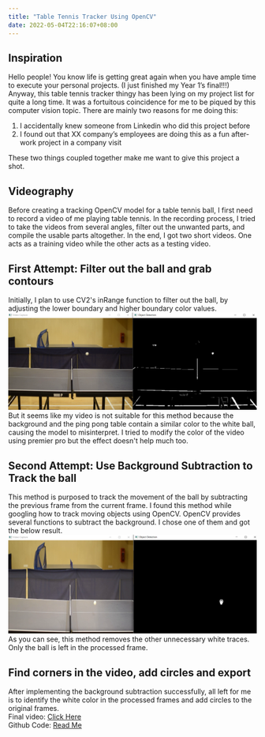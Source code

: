 ```yaml
---
title: "Table Tennis Tracker Using OpenCV"
date: 2022-05-04T22:16:07+08:00
---
```

## Inspiration
Hello people! You know life is getting great again when you have ample time to execute your personal projects. (I just finished my Year 1’s final!!!) Anyway, this table tennis tracker thingy has been lying on my project list for quite a long time. It was a fortuitous coincidence for me to be piqued by this computer vision topic. There are mainly two reasons for me doing this:
1. I accidentally knew someone from Linkedin who did this project before
2. I found out that XX company’s employees are doing this as a fun after-work project in a company visit

These two things coupled together make me want to give this project a shot.

## Videography
Before creating a tracking OpenCV model for a table tennis ball, I first need to record a video of me playing table tennis. In the recording process, I tried to take the videos from several angles, filter out the unwanted parts, and compile the usable parts altogether. In the end, I got two short videos. One acts as a training video while the other acts as a testing video.

## First Attempt: Filter out the ball and grab contours
Initially, I plan to use CV2's inRange function to filter out the ball, by adjusting the lower boundary and higher boundary color values.
![1](/Images/tabletennis1.png)
But it seems like my video is not suitable for this method because the background and the ping pong table contain a similar color to the white ball, causing the model to misinterpret. I tried to modify the color of the video using premier pro but the effect doesn't help much too.


## Second Attempt: Use Background Subtraction to Track the ball
This method is purposed to track the movement of the ball by subtracting the previous frame from the current frame. I found this method while googling how to track moving objects using OpenCV. OpenCV provides several functions to subtract the background. I chose one of them and got the below result.
![2](/Images/tabletennis2.png)
As you can see, this method removes the other unnecessary white traces.  Only the ball is left in the processed frame.

## Find corners in the video, add circles and export
After implementing the background subtraction successfully, all left for me is to identify the white color in the processed frames and add circles to the original frames.  
Final video: [Click Here](https://youtu.be/vu5ulU8vvO4)  
Github Code: [Read Me](https://github.com/woonyee28/tt_tracker)
